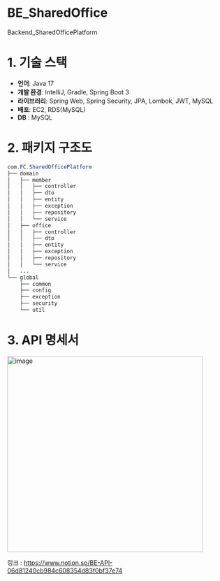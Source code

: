 # BE_SharedOffice
Backend_SharedOfficePlatform

# **1. 기술 스택**

- **언어**: Java 17
- **개발 환경**: IntelliJ, Gradle, Spring Boot 3
- **라이브러리**: Spring Web, Spring Security, JPA, Lombok, JWT, MySQL
- **배포**: EC2, RDS(MySQL)
- **DB** : MySQL

# **2. 패키지 구조도**

```java
com.FC.SharedOfficePlatform
├── domain
│   ├── member
│   │   ├── controller
│   │   ├── dto
│   │   ├── entity
│   │   ├── exception
│   │   ├── repository
│   │   └── service
│   ├── office
│   │   ├── controller
│   │   ├── dto
│   │   ├── entity
│   │   ├── exception
│   │   ├── repository
│   │   └── service
│   ...
└── global
    ├── common
    ├── config
    ├── exception
    ├── security
    └── util
```
# **3. API 명세서**
<img width="448" alt="image" src="https://github.com/FC-SharedOffice-5/BE_SharedOffice/assets/97069705/a769ee42-36d2-4ef0-b5ec-d6bf02f7a381">

링크 : https://www.notion.so/BE-API-06d81240cb984c608354d83f0bf37e74
